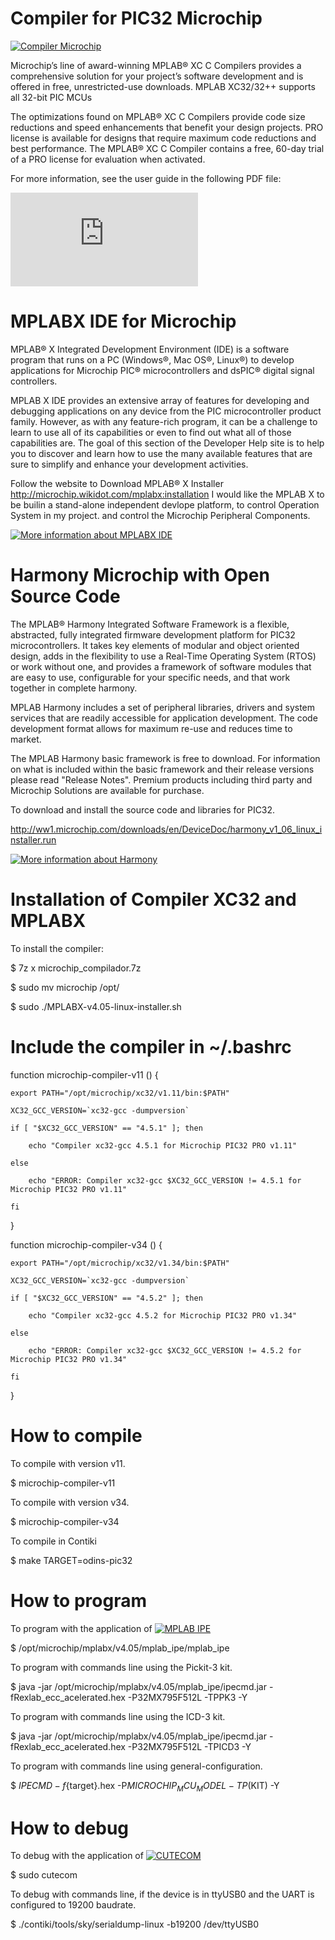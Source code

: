 Compiler for PIC32 Microchip
=========================================

[![Compiler Microchip](http://www.microchip.com/mplab/compilers)](http://www.microchip.com/mplab/compilers)

Microchip’s line of award-winning MPLAB® XC C Compilers provides a comprehensive solution for your project’s software development and is offered in free, unrestricted-use downloads. MPLAB XC32/32++ supports all 32-bit PIC MCUs

The optimizations found on MPLAB® XC C Compilers provide code size reductions and speed enhancements that benefit your design projects. PRO license is available for designs that require maximum code reductions and best performance. The MPLAB® XC C Compiler contains a free, 60-day trial of a PRO license for evaluation when activated. 


For more information, see the user guide in the following PDF file:

[![More Information about XC32 Compiler](http://ww1.microchip.com/downloads/en/DeviceDoc/50001686J.pdf)](http://ww1.microchip.com/downloads/en/DeviceDoc/50001686J.pdf)

MPLABX IDE for Microchip
========================

MPLAB® X Integrated Development Environment (IDE) is a software program that runs on a PC (Windows®, Mac OS®, Linux®) to develop applications for Microchip PIC® microcontrollers and dsPIC® digital signal controllers.

MPLAB X IDE provides an extensive array of features for developing and debugging applications on any device from the PIC microcontroller product family. However, as with any feature-rich program, it can be a challenge to learn to use all of its capabilities or even to find out what all of those capabilities are. The goal of this section of the Developer Help site is to help you to discover and learn how to use the many available features that are sure to simplify and enhance your development activities.

Follow the website to Download MPLAB® X Installer
http://microchip.wikidot.com/mplabx:installation
I would like the MPLAB X to be builin a stand-alone independent devlope platform, to control Operation System in my project. and control the Microchip Peripheral Components.

[![More information about MPLABX IDE](http://microchipdeveloper.com/mplabx:installation)](http://microchipdeveloper.com/mplabx:installation)


Harmony Microchip with Open Source Code
=======================================

The MPLAB® Harmony Integrated Software Framework is a flexible, abstracted, fully integrated firmware development platform for PIC32 microcontrollers. It takes key elements of modular and object oriented design, adds in the flexibility to use a Real-Time Operating System (RTOS) or work without one, and provides a framework of software modules that are easy to use, configurable for your specific needs, and that work together in complete harmony.

MPLAB Harmony includes a set of peripheral libraries, drivers and system services that are readily accessible for application development. The code development format allows for maximum re-use and reduces time to market.

The MPLAB Harmony basic framework is free to download. For information on what is included within the basic framework and their release versions please read "Release Notes". Premium products including third party and Microchip Solutions are available for purchase.

To download and install the source code and libraries for PIC32.

http://ww1.microchip.com/downloads/en/DeviceDoc/harmony_v1_06_linux_installer.run

[![More information about Harmony](http://microchipdeveloper.com/harmony:start)](http://microchipdeveloper.com/harmony:start)

Installation of Compiler XC32 and MPLABX
========================================

To install the compiler:

$ 7z x microchip_compilador.7z  

$ sudo mv microchip /opt/

$ sudo ./MPLABX-v4.05-linux-installer.sh

Include the compiler in ~/.bashrc
=================================

function microchip-compiler-v11 () {

    export PATH="/opt/microchip/xc32/v1.11/bin:$PATH"

    XC32_GCC_VERSION=`xc32-gcc -dumpversion`

    if [ "$XC32_GCC_VERSION" == "4.5.1" ]; then

        echo "Compiler xc32-gcc 4.5.1 for Microchip PIC32 PRO v1.11"

    else

        echo "ERROR: Compiler xc32-gcc $XC32_GCC_VERSION != 4.5.1 for Microchip PIC32 PRO v1.11"

    fi

}

function microchip-compiler-v34 () {

    export PATH="/opt/microchip/xc32/v1.34/bin:$PATH"

    XC32_GCC_VERSION=`xc32-gcc -dumpversion`

    if [ "$XC32_GCC_VERSION" == "4.5.2" ]; then

        echo "Compiler xc32-gcc 4.5.2 for Microchip PIC32 PRO v1.34"

    else

        echo "ERROR: Compiler xc32-gcc $XC32_GCC_VERSION != 4.5.2 for Microchip PIC32 PRO v1.34"

    fi

}



How to compile
==============

To compile with version v11.

$ microchip-compiler-v11

To compile with version v34.

$ microchip-compiler-v34

To compile in Contiki

$ make TARGET=odins-pic32


How to program
==============

To program with the application of [![MPLAB IPE](http://microchipdeveloper.com/ipe:launching-ipe-application)](http://microchipdeveloper.com/ipe:launching-ipe-application)

$ /opt/microchip/mplabx/v4.05/mplab_ipe/mplab_ipe

To program with commands line using the Pickit-3 kit.

$ java -jar /opt/microchip/mplabx/v4.05/mplab_ipe/ipecmd.jar -fRexlab_ecc_acelerated.hex -P32MX795F512L  -TPPK3 -Y

To program with commands line using the ICD-3 kit.

$ java -jar /opt/microchip/mplabx/v4.05/mplab_ipe/ipecmd.jar -fRexlab_ecc_acelerated.hex -P32MX795F512L  -TPICD3 -Y     

To program with commands line using general-configuration.

$ ${IPECMD} -f${target}.hex -P${MICROCHIP_MCU_MODEL} -TP$(KIT) -Y

How to debug
============

To debug with the application of [![CUTECOM](http://cutecom.sourceforge.net/)](http://cutecom.sourceforge.net/)

$ sudo cutecom

To debug with commands line, if the device is in ttyUSB0 and the UART is configured to 19200 baudrate.

$ ./contiki/tools/sky/serialdump-linux -b19200 /dev/ttyUSB0



